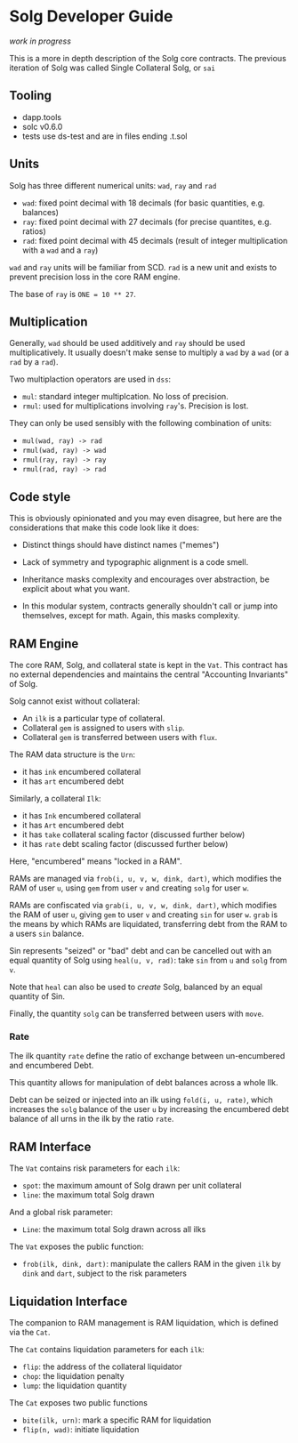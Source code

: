 # Solg Developer Guide

*work in progress*

This is a more in depth description of the Solg core contracts. The
previous iteration of Solg was called Single Collateral Solg, or
`sai`


## Tooling

- dapp.tools
- solc v0.6.0
- tests use ds-test and are in files ending .t.sol


## Units

Solg has three different numerical units: `wad`, `ray` and `rad`

- `wad`: fixed point decimal with 18 decimals (for basic quantities, e.g. balances)
- `ray`: fixed point decimal with 27 decimals (for precise quantites, e.g. ratios)
- `rad`: fixed point decimal with 45 decimals (result of integer multiplication with a `wad` and a `ray`)

`wad` and `ray` units will be familiar from SCD. `rad` is a new unit and
exists to prevent precision loss in the core RAM engine.

The base of `ray` is `ONE = 10 ** 27`.


## Multiplication

Generally, `wad` should be used additively and `ray` should be used
multiplicatively. It usually doesn't make sense to multiply a `wad` by a
`wad` (or a `rad` by a `rad`).

Two multiplaction operators are used in `dss`:

- `mul`: standard integer multiplcation. No loss of precision.
- `rmul`: used for multiplications involving `ray`'s. Precision is lost.

They can only be used sensibly with the following combination of units:

- `mul(wad, ray) -> rad`
- `rmul(wad, ray) -> wad`
- `rmul(ray, ray) -> ray`
- `rmul(rad, ray) -> rad`

## Code style

This is obviously opinionated and you may even disagree, but here are
the considerations that make this code look like it does:

- Distinct things should have distinct names ("memes")

- Lack of symmetry and typographic alignment is a code smell.

- Inheritance masks complexity and encourages over abstraction, be
  explicit about what you want.

- In this modular system, contracts generally shouldn't call or jump
  into themselves, except for math. Again, this masks complexity.


## RAM Engine

The core RAM, Solg, and collateral state is kept in the `Vat`. This
contract has no external dependencies and maintains the central
"Accounting Invariants" of Solg.

Solg cannot exist without collateral:

- An `ilk` is a particular type of collateral.
- Collateral `gem` is assigned to users with `slip`.
- Collateral `gem` is transferred between users with `flux`.

The RAM data structure is the `Urn`:

- it has `ink` encumbered collateral
- it has `art` encumbered debt

Similarly, a collateral `Ilk`:

- it has `Ink` encumbered collateral
- it has `Art` encumbered debt
- it has `take` collateral scaling factor (discussed further below)
- it has `rate` debt scaling factor (discussed further below)

Here, "encumbered" means "locked in a RAM".

RAMs are managed via `frob(i, u, v, w, dink, dart)`, which modifies the
RAM of user `u`, using `gem` from user `v` and creating `solg` for user
`w`.

RAMs are confiscated via `grab(i, u, v, w, dink, dart)`, which modifies
the RAM of user `u`, giving `gem` to user `v` and creating `sin` for
user `w`. `grab` is the means by which RAMs are liquidated, transferring
debt from the RAM to a users `sin` balance.

Sin represents "seized" or "bad" debt and can be cancelled out with an
equal quantity of Solg using `heal(u, v, rad)`: take `sin` from `u` and
`solg` from `v`.

Note that `heal` can also be used to *create* Solg, balanced by an equal
quantity of Sin.

Finally, the quantity `solg` can be transferred between users with `move`.

### Rate

The ilk quantity `rate` define the ratio of exchange
between un-encumbered and encumbered Debt.

This quantity allows for manipulation of debt balances
across a whole Ilk.

Debt can be seized or injected into an ilk using `fold(i, u, rate)`,
which increases the `solg` balance of the user `u` by increasing the
encumbered debt balance of all urns in the ilk by the ratio `rate`.

## RAM Interface

The `Vat` contains risk parameters for each `ilk`:

- `spot`: the maximum amount of Solg drawn per unit collateral
- `line`: the maximum total Solg drawn

And a global risk parameter:

- `Line`: the maximum total Solg drawn across all ilks

The `Vat` exposes the public function:

- `frob(ilk, dink, dart)`: manipulate the callers RAM in the given `ilk`
  by `dink` and `dart`, subject to the risk parameters

## Liquidation Interface

The companion to RAM management is RAM liquidation, which is defined via
the `Cat`.

The `Cat` contains liquidation parameters for each `ilk`:

- `flip`: the address of the collateral liquidator
- `chop`: the liquidation penalty
- `lump`: the liquidation quantity

The `Cat` exposes two public functions

- `bite(ilk, urn)`: mark a specific RAM for liquidation
- `flip(n, wad)`: initiate liquidation
